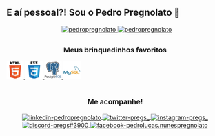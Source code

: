 ## E aí pessoal?! Sou o Pedro Pregnolato 📌

<div align="center">&nbsp;
  <a href="https://github.com/pedropregnolato" target="_blank">
    <img height="170em" src="https://github-readme-stats.vercel.app/api?username=pedropregnolato&show_icons=true&theme=midnight-purple&include_all_commits=true&count_private=true&locale=pt-br" alt="pedropregnolato" />
    <img height="170em" src="https://github-readme-stats.vercel.app/api/top-langs/?username=pedropregnolato&show_icons=true&locale=pt-br&layout=compact&langs_count=7&theme=midnight-purple" alt="pedropregnolato" />
  </a>
</div>

##

<div style="display: inline_block">
  <h3 align="center">Meus brinquedinhos favoritos</h3>
      <a href="https://www.php.net" target="_blank" rel="stylesheet" href="https://cdn.jsdelivr.net/gh/devicons/devicon@v2.14.0/devicon.min.css" alt="php-pregs" width="40" height="40"/>
      <a href="https://developer.mozilla.org/en-US/docs/Web/JavaScript" target="_blank" rel="stylesheet" href="https://cdn.jsdelivr.net/gh/devicons/devicon@v2.14.0/devicon.min.css" alt="javascript-pregs" width="40" height="40"/> </a>
      <a href="https://www.w3.org/html/" target="_blank" rel="noreferrer"> <img src="https://raw.githubusercontent.com/devicons/devicon/master/icons/html5/html5-original-wordmark.svg" alt="html5-pregs" width="40" height="40"/> </a> 
      <a href="https://www.w3schools.com/css/" target="_blank" rel="noreferrer"> <img src="https://raw.githubusercontent.com/devicons/devicon/master/icons/css3/css3-original-wordmark.svg" alt="css3-pregs" width="40" height="40"/> </a>    
      </a> <a href="https://www.postgresql.org" target="_blank" rel="noreferrer"> <img src="https://raw.githubusercontent.com/devicons/devicon/master/icons/postgresql/postgresql-original-wordmark.svg" alt="postgresql-pregs" width="40" height="40"/> </a>
      <a href="https://www.mysql.com/" target="_blank" rel="noreferrer"> <img src="https://raw.githubusercontent.com/devicons/devicon/master/icons/mysql/mysql-original-wordmark.svg" alt="mysql" width="40" height="40"/> </a>
</div>

<br>

<h3 align="center">Me acompanhe!</h3>
  <p align="center">
    <a href="https://linkedin.com/in/pedropregnolato" target="blank">
      <img align="center" src="https://img.shields.io/badge/LinkedIn-0077B5?style=for-the-badge&logo=linkedin&logoColor=white" alt="linkedin-pedropregnolato" />
    </a>
    <a href="https://twitter.com/pregs_" target="blank">
      <img align="center" src="https://img.shields.io/badge/Twitter-1DA1F2?style=for-the-badge&logo=twitter&logoColor=white" alt="twitter-pregs_" />
    </a>
    <a href="https://instagram.com/pregs_" target="blank">
      <img align="center" src="https://img.shields.io/badge/Instagram-E4405F?style=for-the-badge&logo=instagram&logoColor=white" alt="instagram-pregs_" />
    </a>
    <a href="https://discord.gg/pregs#3900" target="blank">
      <img align="center" src="https://img.shields.io/badge/Discord-7289DA?style=for-the-badge&logo=discord&logoColor=white" alt="discord-pregs#3900" />
    </a>
    <a href="https://fb.com/pedrolucas.nunespregnolato" target="blank">
      <img align="center" src="https://img.shields.io/badge/Facebook-1877F2?style=for-the-badge&logo=facebook&logoColor=white" alt="facebook-pedrolucas.nunespregnolato" />
    </a>
  </p>
